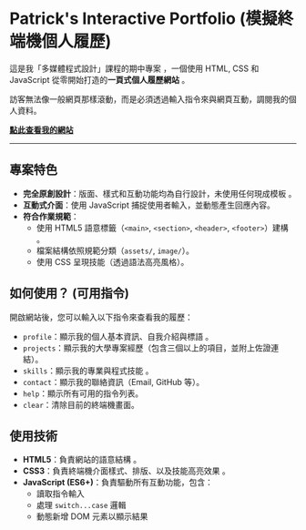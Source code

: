 # Patrick's Interactive Portfolio (模擬終端機個人履歷)

這是我「多媒體程式設計」課程的期中專案 ，一個使用 HTML, CSS 和 JavaScript 從零開始打造的**一頁式個人履歷網站** 。


訪客無法像一般網頁那樣滾動，而是必須透過輸入指令來與網頁互動，調閱我的個人資料。

**[點此查看我的網站](https://BoPei950725.github.io)**

---

## 專案特色

* **完全原創設計**：版面、樣式和互動功能均為自行設計，未使用任何現成模板 。
* **互動式介面**：使用 JavaScript 捕捉使用者輸入，並動態產生回應內容。
* **符合作業規範**：
    * 使用 HTML5 語意標籤（`<main>`, `<section>`, `<header>`, `<footer>`）建構 。
    * 檔案結構依照規範分類（`assets/`, `image/`）。
    * 使用 CSS 呈現技能（透過語法高亮風格）。

## 如何使用？ (可用指令)

開啟網站後，您可以輸入以下指令來查看我的履歷：

* `profile`：顯示我的個人基本資訊、自我介紹與標語 。
* `projects`：顯示我的大學專案經歷（包含三個以上的項目，並附上佐證連結）。
* `skills`：顯示我的專業與程式技能 。
* `contact`：顯示我的聯絡資訊（Email, GitHub 等）。
* `help`：顯示所有可用的指令列表。
* `clear`：清除目前的終端機畫面。

## 使用技術

* **HTML5**：負責網站的語意結構 。
* **CSS3**：負責終端機介面樣式、排版、以及技能高亮效果 。
* **JavaScript (ES6+)**：負責驅動所有互動功能，包含：
    * 讀取指令輸入
    * 處理 `switch...case` 邏輯
    * 動態新增 DOM 元素以顯示結果

